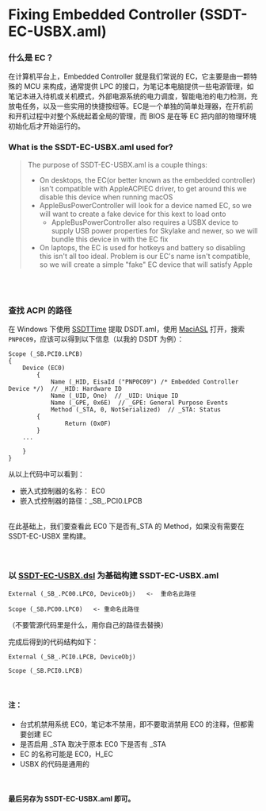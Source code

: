 # Fixing Embedded Controller (SSDT-EC-USBX.aml)
### 什么是 EC？
在计算机平台上，Embedded Controller 就是我们常说的 EC，它主要是由一颗特殊的 MCU 来构成，通常提供 LPC 的接口，为笔记本电脑提供一些电源管理，如笔记本进入待机或关机模式，外部电源系统的电力调度，智能电池的电力检测，充放电任务，以及一些实用的快捷按纽等。EC是一个单独的简单处理器，在开机前和开机过程中对整个系统起着全局的管理，而 BIOS 是在等 EC 把内部的物理环境初始化后才开始运行的。

### What is the SSDT-EC-USBX.aml used for?
> The purpose of SSDT-EC-USBX.aml is a couple things:
> 
> * On desktops, the EC(or better known as the embedded controller) isn't compatible with AppleACPIEC driver, to get around this we disable this device when running macOS
> * AppleBusPowerController will look for a device named EC, so we will want to create a fake device for this kext to load onto
> 	* AppleBusPowerController also requires a USBX device to supply USB power properties for Skylake and newer, so we will bundle this device in with the EC fix
> * On laptops, the EC is used for hotkeys and battery so disabling this isn't all too ideal. Problem is our EC's name isn't compatible, so we will create a simple "fake" EC device that will satisfy Apple

<br>
<br>

### 查找 ACPI 的路径
在 Windows 下使用 [SSDTTime](https://github.com/corpnewt/SSDTTime) 提取 DSDT.aml，使用 [MaciASL](https://github.com/acidanthera/MaciASL) 打开，搜索 `PNP0C09`，应该可以得到以下信息（以我的 DSDT 为例）：
```
Scope (_SB.PCI0.LPCB)
{
	Device (EC0)
    	{
    		Name (_HID, EisaId ("PNP0C09") /* Embedded Controller Device */)  // _HID: Hardware ID
    		Name (_UID, One)  // _UID: Unique ID
     		Name (_GPE, 0x6E)  // _GPE: General Purpose Events
       		Method (_STA, 0, NotSerialized)  // _STA: Status
   		{
    			Return (0x0F)
		}
	...
	
	}
}
```

从以上代码中可以看到：<br>
* 嵌入式控制器的名称： EC0
* 嵌入式控制器的路径：\_SB\_.PCI0.LPCB
<br>
在此基础上，我们要查看此 EC0 下是否有_STA 的 Method，如果没有需要在 SSDT-EC-USBX 里构建。<br>
<br>
<br>

### 以 [SSDT-EC-USBX.dsl](https://github.com/ZuoMu-T/Hackintosh_HP-ZHAN-66-Pro-G2/blob/master/ACPI_Build/EC/SSDT-EC-USBX.dsl) 为基础构建 SSDT-EC-USBX.aml <br>
```
External (_SB_.PC00.LPC0, DeviceObj)   <-  重命名此路径

Scope (_SB.PC00.LPC0)   <- 重命名此路径
```
（不要管源代码里是什么，用你自己的路径去替换）
<br>

完成后得到的代码结构如下：<br>
```
External (_SB_.PCI0.LPCB, DeviceObj) 

Scope (_SB.PCI0.LPCB) 
```

<br>

#### 注： <br>
* 台式机禁用系统 EC0，笔记本不禁用，即不要取消禁用 EC0 的注释，但都需要创建 EC<br>
* 是否启用 \_STA 取决于原本 EC0 下是否有 \_STA<br>
* EC 的名称可能是 EC0，H_EC
* USBX 的代码是通用的
<br>

#### 最后另存为 SSDT-EC-USBX.aml 即可。
